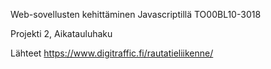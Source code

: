 Web-sovellusten kehittäminen Javascriptillä TO00BL10-3018

Projekti 2, Aikatauluhaku





Lähteet
https://www.digitraffic.fi/rautatieliikenne/
